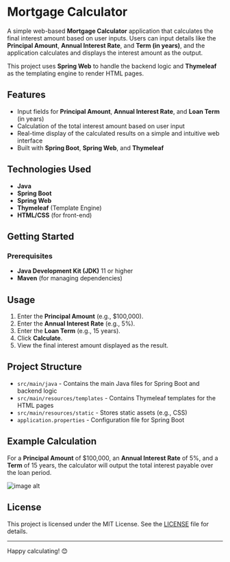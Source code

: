 # Mortgage Calculator

A simple web-based **Mortgage Calculator** application that calculates the final interest amount based on user inputs. Users can input details like the **Principal Amount**, **Annual Interest Rate**, and **Term (in years)**, and the application calculates and displays the interest amount as the output. 

This project uses **Spring Web** to handle the backend logic and **Thymeleaf** as the templating engine to render HTML pages.

## Features

- Input fields for **Principal Amount**, **Annual Interest Rate**, and **Loan Term** (in years)
- Calculation of the total interest amount based on user input
- Real-time display of the calculated results on a simple and intuitive web interface
- Built with **Spring Boot**, **Spring Web**, and **Thymeleaf**

## Technologies Used

- **Java**
- **Spring Boot**
- **Spring Web**
- **Thymeleaf** (Template Engine)
- **HTML/CSS** (for front-end)

## Getting Started

### Prerequisites

- **Java Development Kit (JDK)** 11 or higher
- **Maven** (for managing dependencies)

## Usage

1. Enter the **Principal Amount** (e.g., $100,000).
2. Enter the **Annual Interest Rate** (e.g., 5%).
3. Enter the **Loan Term** (e.g., 15 years).
4. Click **Calculate**.
5. View the final interest amount displayed as the result.

## Project Structure

- `src/main/java` - Contains the main Java files for Spring Boot and backend logic
- `src/main/resources/templates` - Contains Thymeleaf templates for the HTML pages
- `src/main/resources/static` - Stores static assets (e.g., CSS)
- `application.properties` - Configuration file for Spring Boot

## Example Calculation

For a **Principal Amount** of $100,000, an **Annual Interest Rate** of 5%, and a **Term** of 15 years, the calculator will output the total interest payable over the loan period.

![image alt]()

## License

This project is licensed under the MIT License. See the [LICENSE](LICENSE) file for details.

---

Happy calculating! 😊
